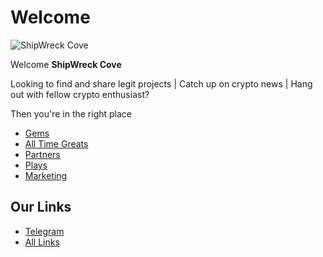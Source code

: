 # Welcome

![ShipWreck Cove](https://files.catbox.moe/snrt6x.jpg) 

Welcome **ShipWreck Cove** 

Looking to find and share legit projects | Catch up on crypto news | Hang out with fellow crypto enthusiast? 

Then you're in the right place

- [Gems](gems/) 
- [All Time Greats](atg/)
- [Partners](partners/)
- [Plays](plays/)
- [Marketing](marketing/)

## Our Links
- [Telegram](https://t.me/Shipwreckc0ve)
- [All Links](https://linktr.ee/shipwreckc0ve)

